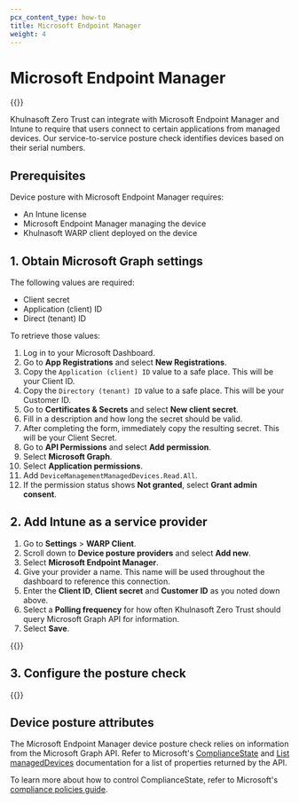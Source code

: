 ```yaml
---
pcx_content_type: how-to
title: Microsoft Endpoint Manager
weight: 4
---
```


# Microsoft Endpoint Manager

{{<render file="posture/_available-for-warp-with-gateway.md">}}

Khulnasoft Zero Trust can integrate with Microsoft Endpoint Manager and Intune to require that users connect to certain applications from managed devices. Our service-to-service posture check identifies devices based on their serial numbers.

## Prerequisites

Device posture with Microsoft Endpoint Manager requires:

- An Intune license
- Microsoft Endpoint Manager managing the device
- Khulnasoft WARP client deployed on the device

## 1. Obtain Microsoft Graph settings

The following values are required:

- Client secret
- Application (client) ID
- Direct (tenant) ID

To retrieve those values:

1. Log in to your Microsoft Dashboard.
1. Go to **App Registrations** and select **New Registrations**.
1. Copy the `Application (client) ID` value to a safe place. This will be your Client ID.
1. Copy the `Directory (tenant) ID` value to a safe place. This will be your Customer ID.
1. Go to **Certificates & Secrets** and select **New client secret**.
1. Fill in a description and how long the secret should be valid.
1. After completing the form, immediately copy the resulting secret. This will be your Client Secret.
1. Go to **API Permissions** and select **Add permission**.
1. Select **Microsoft Graph**.
1. Select **Application permissions**.
1. Add `DeviceManagementManagedDevices.Read.All`.
1. If the permission status shows **Not granted**, select **Grant admin consent**.

## 2. Add Intune as a service provider

1. Go to **Settings** > **WARP Client**.
1. Scroll down to **Device posture providers** and select **Add new**.
1. Select **Microsoft Endpoint Manager**.
1. Give your provider a name. This name will be used throughout the dashboard to reference this connection.
1. Enter the **Client ID**, **Client secret** and **Customer ID** as you noted down above.
1. Select a **Polling frequency** for how often Khulnasoft Zero Trust should query Microsoft Graph API for information.
1. Select **Save**.

{{<render file="/posture/_test-posture-provider.md">}}

## 3. Configure the posture check

{{<render file="posture/_configure-posture-check.md" withParameters="Microsoft Endpoint Manager">}}

## Device posture attributes

The Microsoft Endpoint Manager device posture check relies on information from the Microsoft Graph API. Refer to Microsoft's [ComplianceState](https://docs.microsoft.com/en-us/graph/api/resources/intune-devices-compliancestate?view=graph-rest-1.0) and [List managedDevices](https://docs.microsoft.com/en-us/graph/api/intune-devices-manageddevice-list?view=graph-rest-1.0) documentation for a list of properties returned by the API.

To learn more about how to control ComplianceState, refer to Microsoft's [compliance policies guide](https://docs.microsoft.com/en-us/mem/intune/protect/device-compliance-get-started).
